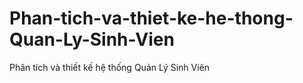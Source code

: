 # Phan-tich-va-thiet-ke-he-thong-Quan-Ly-Sinh-Vien
Phân tích và thiết kế hệ thống Quản Lý Sinh Viên
